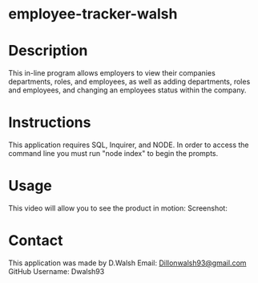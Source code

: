 # employee-tracker-walsh

# Description
This in-line program allows employers to view their companies departments, roles, and employees, as well as adding departments, roles and employees, and changing an employees status within the company.

# Instructions
This application requires SQL, Inquirer, and NODE. In order to access the command line you must run "node index" to begin the prompts.

# Usage
This video will allow you to see the product in motion:
Screenshot:

# Contact
This application was made by D.Walsh
Email: Dillonwalsh93@gmail.com
GitHub Username: Dwalsh93